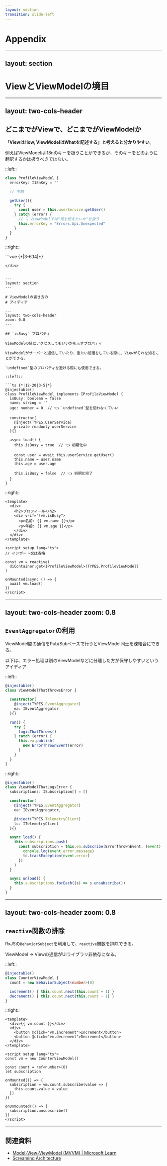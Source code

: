 ```yaml
---
layout: section
transition: slide-left
---
```


# Appendix

---
layout: section
---

# ViewとViewModelの境目

---
layout: two-cols-header
---

## どこまでがViewで、どこまでがViewModelか

**「ViewはHow, ViewModelはWhatを記述する」と考えると分かりやすい**。

例えばViewModelはi18nのキーを扱うことができるが、そのキーをどのように翻訳するかは扱うべきではない。

::left::

```ts {*|10-11|*}
class ProfileViewModel {
  errorKey: I18nKey = ""

  // 中略

  getUser(){
    try {
      const user = this.userService.getUser()
    } catch (error) {
      // 👇 ViewModelでは"何を伝えたいか"を扱う
      this.errorKey = "Errors.Api.Unexpected"
    }
  }
}
```

::right::

<div class="pl-4">
```vue {*|3-6,14|*}
<template>
  <div>
    <!-- 👇 Viewでは"どう見せるか"を扱う -->
    <div v-if="vm.errorKey" class="error-message">
      {{ $t(vm.errorKey) }}
    </div>
  </div>
</template>

<script setup lang="ts">
import { useI18n } from 'vue-i18n'
import { reactive } from 'vue'

const { t } = useI18n()
const vm = reactive(new ProfileViewModel())
</script>
```
</div>


---
layout: section
---

# ViewModelの書き方の
# アイディア

---
layout: two-cols-header
zoom: 0.8
---

## `isBusy` プロパティ

ViewModelの値にアクセスしてもいいかを示すプロパティ

ViewModelがサーバーと通信していたり、重たい処理をしている際に、Viewがそれを知ることができる。

`undefined`型のプロパティを避ける際にも使用できる。

::left::

```ts {*|12-20|3-5|*}
@injectable()
class ProfileViewModel implements IProfileViewModel {
  isBusy: boolean = false
  name: string = ''
  age: number = 0  // 👈 `undefined`型を使わなくていい

  constructor(
    @inject(TYPES.UserService)
    private readonly userService
  ){}

  async load() {
    this.isBusy = true  // 👈 初期化中

    const user = await this.userService.getUser()
    this.name = user.name
    this.age = user.age

    this.isBusy = false  // 👈 初期化完了
  }
}
```

::right::

<div class="pl-4">

```vue {*|18-20|4-7|*}
<template>
  <div>
    <h2>プロフィール</h2>
    <div v-if="!vm.isBusy">
      <p>名前: {{ vm.name }}</p>
      <p>年齢: {{ vm.age }}</p>
    </div>
  </div>
</template>

<script setup lang="ts">
// インポート文は省略

const vm = reactive(
  diContainer.get<IProfileViewModel>(TYPES.ProfileViewModel)
)

onMounted(async () => {
  await vm.load()
})
</script>
```

</div>

---
layout: two-cols-header
zoom: 0.8
---

## `EventAggregator`の利用

ViewModel間の通信をPub/Subベースで行うとViewModel同士を疎結合にできる。

以下は、エラー処理は別のViewModelなどに分離した方が保守しやすいというアイディア

::left::

```ts {*|13-17|*}
@injectable()
class ViewModelThatThrowsError {
   
  constructor(
    @inject(TYPES.EventAggregator)
    ea: IEventAggregator
  ){}

  run() {
    try {
      logicThatThrows()
    } catch (error) {
      this.ea.publish(
        new ErrorThrownEvent(error)
      )
    }
  }
}
```

::right::

<div class="pl-4">

```ts {*|15-18|*}
@injectable()
class ViewModelThatLogsError {
  subscriptions: ISubscription[] = []

  constructor(
    @inject(TYPES.EventAggregator)
    ea: IEventAggregator,

    @inject(TYPES.TelemetryClient)
    tc: ITelemetryClient
  ){}

  async load() {
    this.subscriptions.push(
      const subscription = this.ea.subscribe(ErrorThrownEvent, (event) => {
        console.log(event.error.message)
        tc.trackException(event.error)
      })
    )
  }

  async unload() {
    this.subscriptions.forEach((s) => s.unsubscribe())
  }
}
```

</div>

---
layout: two-cols-header
zoom: 0.8
---

## `reactive`関数の排除

RxJSの`BehaviorSubject`を利用して、`reactive`関数を排除できる。

ViewModel → Viewの通信がUIライブラリ非依存になる。

::left::

```ts {*|3|*}
@injectable()
class CounterViewModel {
  count = new BehaviorSubject<number>(0)

  increment() { this.count.next(this.count + 1) }
  decrement() { this.count.next(this.count - 1) }
}
```

::right::

<div class="pl-4">

```vue {*|13-23|*}
<template>
  <div>{{ vm.count }}</div>
  <div>
    <button @click="vm.increment">Increment</button>
    <button @click="vm.decrement">Decrement</button>
  </div>
</template>

<script setup lang="ts">
const vm = new CounterViewModel()

const count = ref<number>(0)
let subscription

onMounted(() => {
  subscription = vm.count.subscribe(value => {
    this.count.value = value
  })
})

onUnmounted(() => {
  subscription.unsubscribe()
})
</script>
```
</div>

---

## 関連資料

- [Model-View-ViewModel (MVVM) | Microsoft Learn](https://learn.microsoft.com/en-us/dotnet/architecture/maui/mvvm)
- [Screaming Architecture](https://blog.cleancoder.com/uncle-bob/2011/09/30/Screaming-Architecture.html)
